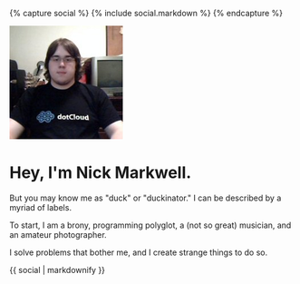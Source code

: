 {% capture social %}
{% include social.markdown %}
{% endcapture %}

<img src="/avatar_200x200.jpg" alt="">

# Hey, I'm Nick Markwell.

But you may know me as "duck" or "duckinator." I can be described by a myriad of labels.

To start, I am a brony, programming polyglot, a (not so great) musician, and an amateur photographer.

I solve problems that bother me, and I create strange things to do so.

<!--sse-->

<div class="social">
{{ social | markdownify }}
</div>

<!--/sse-->
